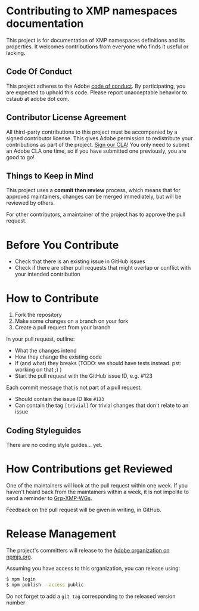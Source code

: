 # Contributing to XMP namespaces documentation

This project is for documentation of XMP namespaces definitions and its properties. It welcomes contributions from everyone who finds it useful or lacking.

## Code Of Conduct

This project adheres to the Adobe [code of conduct](CODE_OF_CONDUCT.md). By participating, you are expected to uphold this code. Please report unacceptable behavior to cstaub at adobe dot com.

## Contributor License Agreement

All third-party contributions to this project must be accompanied by a signed contributor license. This gives Adobe permission to redistribute your contributions as part of the project. [Sign our CLA](http://opensource.adobe.com/cla.html)! You only need to submit an Adobe CLA one time, so if you have submitted one previously, you are good to go!

## Things to Keep in Mind

This project uses a **commit then review** process, which means that for approved maintainers, changes can be merged immediately, but will be reviewed by others.

For other contributors, a maintainer of the project has to approve the pull request.

# Before You Contribute

* Check that there is an existing issue in GitHub issues
* Check if there are other pull requests that might overlap or conflict with your intended contribution

# How to Contribute

1. Fork the repository
2. Make some changes on a branch on your fork
3. Create a pull request from your branch

In your pull request, outline:

* What the changes intend
* How they change the existing code
* If (and what) they breaks (TODO: we should have tests instead. pst: working on that ;) )
* Start the pull request with the GitHub issue ID, e.g. #123

Each commit message that is not part of a pull request:

* Should contain the issue ID like `#123`
* Can contain the tag `[trivial]` for trivial changes that don't relate to an issue

## Coding Styleguides

There are no coding style guides... yet.

# How Contributions get Reviewed

One of the maintainers will look at the pull request within one week. If you haven't heard back from the maintainers within a week, it is not impolite to send a reminder to [Grp-XMP-WGs](mailto:Grp-XMP-WGs@adobe.com).

Feedback on the pull request will be given in writing, in GitHub.

# Release Management

The project's committers will release to the [Adobe organization on npmjs.org](https://www.npmjs.com/org/adobe).

Assuming you have access to this organization, you can release using:

```bash
$ npm login
$ npm publish --access public
```

Do not forget to add a `git tag` corresponding to the released version number
